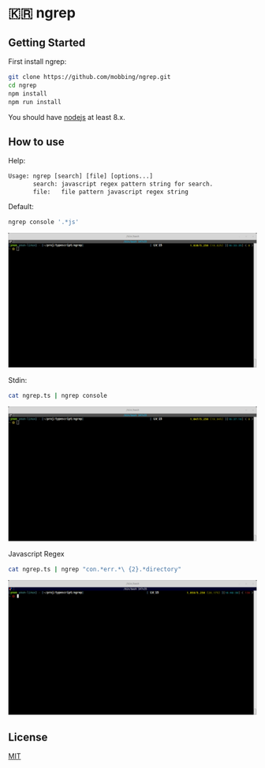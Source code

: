 #  🇰🇷  ngrep

## Getting Started

First install ngrep:
``` bash
git clone https://github.com/mobbing/ngrep.git
cd ngrep
npm install
npm run install
```

You should have [nodejs](https://nodejs.org/ko/download/package-manager/) at least 8.x.

## How to use

Help:
```
Usage: ngrep [search] [file] [options...]
       search: javascript regex pattern string for search.
       file:   file pattern javascript regex string
```

Default:
``` bash
ngrep console '.*js'
```
![img1](./picture/ngrep-file.gif)

Stdin:
``` bash
cat ngrep.ts | ngrep console
```
![img2](./picture/ngrep-stdin.gif)

Javascript Regex
``` bash
cat ngrep.ts | ngrep "con.*err.*\ {2}.*directory"
```
![img3](./picture/ngrep-regex.gif)

## License
[MIT](./LICENSE)


